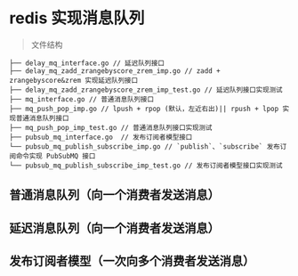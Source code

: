 # redis 实现消息队列

> 文件结构
```
├── delay_mq_interface.go // 延迟队列接口
├── delay_mq_zadd_zrangebyscore_zrem_imp.go // zadd + zrangebyscore&zrem 实现延迟队列接口
├── delay_mq_zadd_zrangebyscore_zrem_imp_test.go // 延迟队列接口实现测试
├── mq_interface.go // 普通消息队列接口
├── mq_push_pop_imp.go // lpush + rpop (默认，左近右出)|| rpush + lpop 实现普通消息队列接口 
├── mq_push_pop_imp_test.go // 普通消息队列接口实现测试
├── pubsub_mq_interface.go  // 发布订阅者模型接口
└── pubsub_mq_publish_subscribe_imp.go // `publish`、`subscribe` 发布订阅命令实现 PubSubMQ 接口
└── pubsub_mq_publish_subscribe_imp_test.go // 发布订阅者模型接口实现测试
```

## 普通消息队列（向一个消费者发送消息）

## 延迟消息队列（向一个消费者发送消息）

## 发布订阅者模型（一次向多个消费者发送消息）